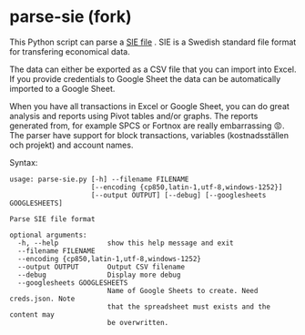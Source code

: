 # parse-sie (fork)

This Python script can parse a [SIE file](http://www.sie.se/) . SIE is a Swedish standard file format for transfering economical data.

The data can either be exported as a CSV file that you can import into Excel. If you provide credentials to Google Sheet the data can be automatically imported to a Google Sheet.

When you have all transactions in Excel or Google Sheet, you can do great analysis and reports using Pivot tables and/or graphs. The reports generated from, for example SPCS or Fortnox are really embarrassing :rage:. The parser have support for block transactions, variables (kostnadsställen och projekt) and account names.

Syntax:

```
usage: parse-sie.py [-h] --filename FILENAME
                    [--encoding {cp850,latin-1,utf-8,windows-1252}]
                    [--output OUTPUT] [--debug] [--googlesheets GOOGLESHEETS]

Parse SIE file format

optional arguments:
  -h, --help            show this help message and exit
  --filename FILENAME
  --encoding {cp850,latin-1,utf-8,windows-1252}
  --output OUTPUT       Output CSV filename
  --debug               Display more debug
  --googlesheets GOOGLESHEETS
                        Name of Google Sheets to create. Need creds.json. Note
                        that the spreadsheet must exists and the content may
                        be overwritten.

```
